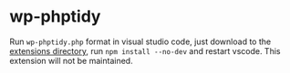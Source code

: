 # wp-phptidy

Run `wp-phptidy.php` format in visual studio code, just download to the [extensions directory](https://code.visualstudio.com/Docs/editor/extension-gallery#_common-questions), run `npm install --no-dev` and restart vscode. This extension will not be maintained.

